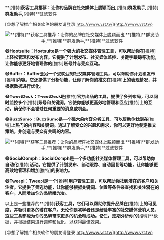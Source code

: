 **[推特]**获客工具推荐：让你的品牌在社交媒体上脱颖而出,**[推特]**群发助手,**[推特]**群发助手,**[推特]**过滤软件

[😍想了解推广相关软件的朋友请登录 http://www.vst.tw](http://www.vst.tw)

 <center><img src="https://vst.tw/MP4/tuiguang/png/1.png" alt="**[推特]**获客工具推荐：让你的品牌在社交媒体上脱颖而出,**[推特]**群发助手,**[推特]**群发助手,**[推特]**过滤软件"></center>

**😄Hootsuite：Hootsuite是一个强大的社交媒体管理工具，可以帮助你在**[推特]**上轻松管理和发布内容。它提供了计划发布、社交媒体监控、关键字跟踪等功能，让你能够更好地管理你的**[推特]**账号并与受众互动。**

**😄Buffer：Buffer是另一个受欢迎的社交媒体管理工具，可以帮助你计划和发布**[推特]**内容。它还提供了分析功能，让你了解你的推文在**[推特]**上的表现情况，并根据数据进行优化。**

**😄TweetDeck：TweetDeck是**[推特]**官方出品的工具，提供了多列布局，可以同时监控多个**[推特]**账号和关键词。它使你能够更高效地管理和回应**[推特]**上的互动，确保你不会错过任何重要的消息或机会。**

**😄BuzzSumo：BuzzSumo是一个强大的内容分析工具，可以帮助你找到在**[推特]**上热门的内容和关键词。通过了解受众的兴趣和需求，你可以更好地制定推文策略，并创造与受众有共鸣的内容。**

 <center><img src="https://vst.tw/MP4/tuiguang/png/4.png" alt="**[推特]**获客工具推荐：让你的品牌在社交媒体上脱颖而出,**[推特]**群发助手,**[推特]**群发助手,**[推特]**过滤软件"></center>

**😄SocialOomph：SocialOomph是一个多功能社交媒体管理工具，可以帮助你自动化**[推特]**活动。它提供了计划发布、自动跟踪、自动回复等功能，让你能够更高效地管理和增加**[推特]**的影响力。**

**😄Tweepi：Tweepi是一个**[推特]**用户管理工具，可以帮助你找到潜在的客户和关注者。它提供了筛选功能，让你能够根据关键词、位置等条件来查找和关注潜在的客户，从而增加你的品牌曝光度。**

以上是一些推荐的**[推特]**获客工具，它们可以帮助你提升品牌在**[推特]**上的可见度，并吸引更多的潜在客户。无论你是初学者还是经验丰富的社交媒体营销人员，这些工具都能为你的品牌带来更多的机会和成功。记住，定期分析你的**[推特]**数据，并根据结果进行调整和优化，以获得最佳效果。

[😍想了解推广相关软件的朋友请登录 http://www.vst.tw](http://www.vst.tw)



